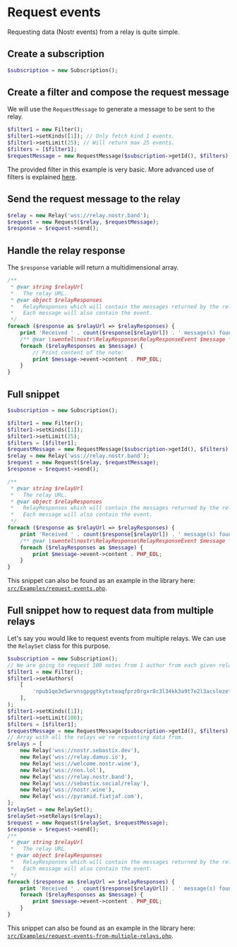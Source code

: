 # Request events

Requesting data (Nostr events) from a relay is quite simple.

## Create a subscription

```php
$subscription = new Subscription();
```

## Create a filter and compose the request message

We will use the `RequestMessage` to generate a message to be sent to the relay.

```php
$filter1 = new Filter();
$filter1->setKinds([1]); // Only fetch kind 1 events.
$filter1->setLimit(25); // Will return max 25 events.
$filters = [$filter1];
$requestMessage = new RequestMessage($subscription->getId(), $filters);
```

The provided filter in this example is very basic. More advanced use of filters is explained [here](/guides/filters-and-tags-on-request-events).

## Send the request message to the relay

```php
$relay = new Relay('wss://relay.nostr.band');    
$request = new Request($relay, $requestMessage);
$response = $request->send();
```

## Handle the relay response

The `$response` variable will return a multidimensional array. 

```php
/**
 * @var string $relayUrl
 *   The relay URL.
 * @var object $relayResponses
 *   RelayResponses which will contain the messages returned by the relay.
 *   Each message will also contain the event.
 */
foreach ($response as $relayUrl => $relayResponses) {
    print 'Received ' . count($response[$relayUrl]) . ' message(s) found from relay ' . $relayUrl . PHP_EOL;
    /** @var \swentel\nostr\RelayResponse\RelayResponseEvent $message */
    foreach ($relayResponses as $message) {        
        // Print content of the note:
        print $message->event->content . PHP_EOL;
    }
}
```

## Full snippet

```php
$subscription = new Subscription();

$filter1 = new Filter();
$filter1->setKinds([1]);
$filter1->setLimit(25);
$filters = [$filter1];
$requestMessage = new RequestMessage($subscription->getId(), $filters);
$relay = new Relay('wss://relay.nostr.band');
$request = new Request($relay, $requestMessage);
$response = $request->send();

/**
 * @var string $relayUrl
 *   The relay URL.
 * @var object $relayResponses
 *   RelayResponses which will contain the messages returned by the relay.
 *   Each message will also contain the event.
 */
foreach ($response as $relayUrl => $relayResponses) {
    print 'Received ' . count($response[$relayUrl]) . ' message(s) found from relay ' . $relayUrl . PHP_EOL;
    /** @var \swentel\nostr\RelayResponse\RelayResponseEvent $message */
    foreach ($relayResponses as $message) {
        print $message->event->content . PHP_EOL;
    }
}
```

This snippet can also be found as an example in the library here: [`src/Examples/request-events.php`](https://github.com/nostrver-se/nostr-php/blob/main/src/Examples/request-events.php).

## Full snippet how to request data from multiple relays

Let's say you would like to request events from multiple relays. We can use the `RelaySet` class for this purpose.

```php
$subscription = new Subscription();
// We are going to request 100 notes from 1 author from each given relay.
$filter1 = new Filter();
$filter1->setAuthors(
    [
        'npub1qe3e5wrvnsgpggtkytxteaqfprz0rgxr8c3l34kk3a9t7e2l3acslezefe',
    ],
);
$filter1->setKinds([1]);
$filter1->setLimit(100);
$filters = [$filter1];
$requestMessage = new RequestMessage($subscription->getId(), $filters);
// Array with all the relays we're requesting data from.
$relays = [
    new Relay('wss://nostr.sebastix.dev'),        
    new Relay('wss://relay.damus.io'),        
    new Relay('wss://welcome.nostr.wine'),
    new Relay('wss://nos.lol'),
    new Relay('wss://relay.nostr.band'),
    new Relay('wss://sebastix.social/relay'),
    new Relay('wss://nostr.wine'),        
    new Relay('wss://pyramid.fiatjaf.com'),
];
$relaySet = new RelaySet();
$relaySet->setRelays($relays);
$request = new Request($relaySet, $requestMessage);
$response = $request->send();
/**
 * @var string $relayUrl
 *   The relay URL.
 * @var object $relayResponses
 *   RelayResponses which will contain the messages returned by the relay.
 *   Each message will also contain the event.
 */
foreach ($response as $relayUrl => $relayResponses) {
    print 'Received ' . count($response[$relayUrl]) . ' message(s) found from relay ' . $relayUrl . PHP_EOL;
    foreach ($relayResponses as $message) {
        print $message->event->content . PHP_EOL;
    }
}
```

This snippet can also be found as an example in the library here: [`src/Examples/request-events-from-multiple-relays.php`](https://github.com/nostrver-se/nostr-php/blob/main/src/Examples/request-events-from-multiple-relays.php).
